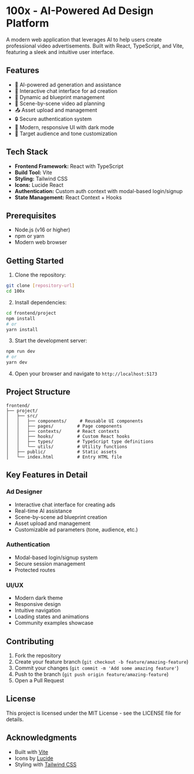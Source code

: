 # 100x - AI-Powered Ad Design Platform

A modern web application that leverages AI to help users create professional video advertisements. Built with React, TypeScript, and Vite, featuring a sleek and intuitive user interface.

## Features

- 🤖 AI-powered ad generation and assistance
- 🎨 Interactive chat interface for ad creation
- 📝 Dynamic ad blueprint management
- 🎥 Scene-by-scene video ad planning
- 📤 Asset upload and management
- 🔒 Secure authentication system
- 💫 Modern, responsive UI with dark mode
- 🎯 Target audience and tone customization

## Tech Stack

- **Frontend Framework:** React with TypeScript
- **Build Tool:** Vite
- **Styling:** Tailwind CSS
- **Icons:** Lucide React
- **Authentication:** Custom auth context with modal-based login/signup
- **State Management:** React Context + Hooks

## Prerequisites

- Node.js (v16 or higher)
- npm or yarn
- Modern web browser

## Getting Started

1. Clone the repository:
```bash
git clone [repository-url]
cd 100x
```

2. Install dependencies:
```bash
cd frontend/project
npm install
# or
yarn install
```

3. Start the development server:
```bash
npm run dev
# or
yarn dev
```

4. Open your browser and navigate to `http://localhost:5173`

## Project Structure

```
frontend/
├── project/
│   ├── src/
│   │   ├── components/     # Reusable UI components
│   │   ├── pages/         # Page components
│   │   ├── contexts/      # React contexts
│   │   ├── hooks/         # Custom React hooks
│   │   ├── types/         # TypeScript type definitions
│   │   └── utils/         # Utility functions
│   ├── public/            # Static assets
│   └── index.html         # Entry HTML file
```

## Key Features in Detail

### Ad Designer
- Interactive chat interface for creating ads
- Real-time AI assistance
- Scene-by-scene ad blueprint creation
- Asset upload and management
- Customizable ad parameters (tone, audience, etc.)

### Authentication
- Modal-based login/signup system
- Secure session management
- Protected routes

### UI/UX
- Modern dark theme
- Responsive design
- Intuitive navigation
- Loading states and animations
- Community examples showcase

## Contributing

1. Fork the repository
2. Create your feature branch (`git checkout -b feature/amazing-feature`)
3. Commit your changes (`git commit -m 'Add some amazing feature'`)
4. Push to the branch (`git push origin feature/amazing-feature`)
5. Open a Pull Request

## License

This project is licensed under the MIT License - see the LICENSE file for details.

## Acknowledgments

- Built with [Vite](https://vitejs.dev/)
- Icons by [Lucide](https://lucide.dev/)
- Styling with [Tailwind CSS](https://tailwindcss.com/) 